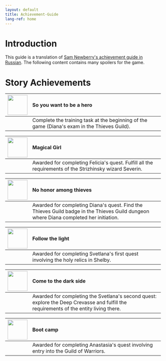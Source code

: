 ```yaml
---
layout: default
title: Achievement-Guide
lang-ref: home
---
```


# Introduction
This guide is a translation of [Sam Newberry's achievement guide in Russian](https://steamcommunity.com/sharedfiles/filedetails/?id=2038447122). The following content contains many spoilers for the game.

# Story Achievements

|<img src="{{site.baseurl}}/images/achievement_guide/so_you_want_to_be_a_hero.jpg" width="64px"/>|So you want to be a hero|
|:---|:---|
||Complete the training task at the beginning of the game (Diana's exam in the Thieves Guild).|

|<img src="{{site.baseurl}}/images/achievement_guide/magical_girl.jpg" width="64px"/>|Magical Girl|
|:---|:---|
||Awarded for completing Felicia's quest. Fulfill all the requirements of the Strizhinsky wizard Severin.|

|<img src="{{site.baseurl}}/images/achievement_guide/no_honor_among_thieves.jpg" width="64px"/>|No honor among thieves|
|:---|:---|
||Awarded for completing Diana's quest. Find the Thieves Guild badge in the Thieves Guild dungeon where Diana completed her initiation.|

|<img src="{{site.baseurl}}/images/achievement_guide/follow_the_light.jpg" width="64px"/>|Follow the light|
|:---|:---|
||Awarded for completing Svetlana's first quest involving the holy relics in Shelby.|

|<img src="{{site.baseurl}}/images/achievement_guide/come_to_the_dark_side.jpg" width="64px"/>|Come to the dark side|
|:---|:---|
||Awarded for completing the Svetlana's second quest: explore the Deep Crevasse and fulfill the requirements of the entity living there.|

|<img src="{{site.baseurl}}/images/achievement_guide/boot_camp.jpg" width="64px"/>|Boot camp|
|:---|:---|
||Awarded for completing Anastasia's quest involving entry into the Guild of Warriors.|

